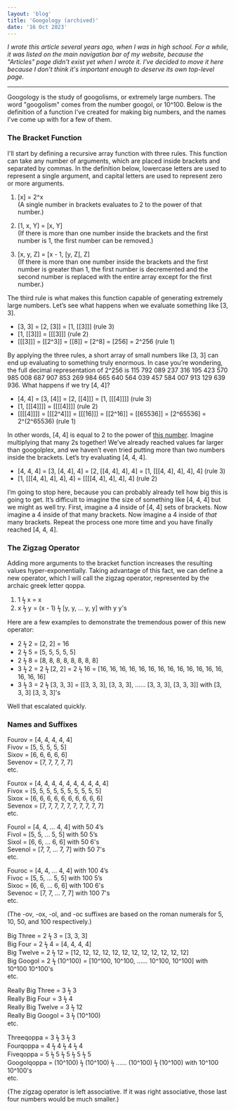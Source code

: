 ```yaml
---
layout: 'blog'
title: 'Googology (archived)'
date: '16 Oct 2023'
---
```


_I wrote this article several years ago, when I was in high school. For a while, it was listed on the main navigation bar of my website, because the "Articles" page didn't exist yet when I wrote it. I've decided to move it here because I don't think it's important enough to deserve its own top-level page._

<hr>

Googology is the study of googolisms, or extremely large numbers. The word "googolism" comes from the number googol, or 10^100. Below is the definition of a function I've created for making big numbers, and the names I've come up with for a few of them.

### The Bracket Function

I'll start by defining a recursive array function with three rules. This function can take any number of arguments, which are placed inside brackets and separated by commas. In the definition below, lowercase letters are used to represent a single argument, and capital letters are used to represent zero or more arguments.

1.  \[x] = 2^x \
   (A single number in brackets evaluates to 2 to the power of that number.)

2. [1, x, Y] = [x, Y] \
   (If there is more than one number inside the brackets and the first number is 1, the first number can be removed.)

3. [x, y, Z] = [x - 1, [y, Z], Z] \
   (If there is more than one number inside the brackets and the first number is greater than 1, the first number is decremented and the second number is replaced with the entire array except for the first number.)

The third rule is what makes this function capable of generating extremely large numbers. Let’s see what happens when we evaluate something like [3, 3].

* [3, 3] = [2, [3]] = [1, [[3]]] (rule 3)
* [1, [[3]]] = [[[3]]] (rule 2)
* [[[3]]] = [[2^3]] = [[8]] = [2^8] = [256] = 2^256 (rule 1)

By applying the three rules, a short array of small numbers like [3, 3] can end up evaluating to something truly enormous. In case you’re wondering, the full decimal representation of 2^256 is 115 792 089 237 316 195 423 570 985 008 687 907 853 269 984 665 640 564 039 457 584 007 913 129 639 936. What happens if we try [4, 4]?

* [4, 4] = [3, [4]] = [2, [[4]]] = [1, [[[4]]]] (rule 3)
* [1, [[[4]]]] = [[[[4]]]] (rule 2)
* [[[[4]]]] = [[[2^4]]] = [[[16]]] = [[2^16]] = [[65536]] = [2^65536] = 2^(2^65536) (rule 1)

In other words, [4, 4] is equal to 2 to the power of [this number](2-65536). Imagine multiplying that many 2s together! We’ve already reached values far larger than googolplex, and we haven’t even tried putting more than two numbers inside the brackets. Let’s try evaluating [4, 4, 4].

* [4, 4, 4] = [3, [4, 4], 4] = [2, [[4, 4], 4], 4] = [1, [[[4, 4], 4], 4], 4] (rule 3)
* [1, [[[4, 4], 4], 4], 4] = [[[[4, 4], 4], 4], 4] (rule 2)

I’m going to stop here, because you can probably already tell how big this is going to get. It’s difficult to imagine the size of something like [4, 4, 4] but we might as well try. First, imagine a 4 inside of [4, 4] sets of brackets. Now imagine a 4 inside of that many brackets. Now imagine a 4 inside of _that_ many brackets. Repeat the process one more time and you have finally reached [4, 4, 4].

### The Zigzag Operator

Adding more arguments to the bracket function increases the resulting values hyper-exponentially. Taking advantage of this fact, we can define a new operator, which I will call the zigzag operator, represented by the archaic greek letter qoppa.

1. 1 ϟ x = x
2. x ϟ y = (x - 1) ϟ [y, y, ... y, y] with y y's

Here are a few examples to demonstrate the tremendous power of this new operator:

* 2 ϟ 2 = [2, 2] = 16
* 2 ϟ 5 = [5, 5, 5, 5, 5]
* 2 ϟ 8 = [8, 8, 8, 8, 8, 8, 8, 8]
* 3 ϟ 2 = 2 ϟ [2, 2] = 2 ϟ 16 = [16, 16, 16, 16, 16, 16, 16, 16, 16, 16, 16, 16, 16, 16, 16, 16]
* 3 ϟ 3 = 2 ϟ [3, 3, 3] = [[3, 3, 3], [3, 3, 3], ...... [3, 3, 3], [3, 3, 3]] with [3, 3, 3] [3, 3, 3]'s

Well that escalated quickly.

### Names and Suffixes

Fourov = [4, 4, 4, 4, 4] \
Fivov = [5, 5, 5, 5, 5] \
Sixov = [6, 6, 6, 6, 6] \
Sevenov = [7, 7, 7, 7, 7] \
etc.

Fourox = [4, 4, 4, 4, 4, 4, 4, 4, 4, 4] \
Fivox = [5, 5, 5, 5, 5, 5, 5, 5, 5, 5] \
Sixox = [6, 6, 6, 6, 6, 6, 6, 6, 6, 6] \
Sevenox = [7, 7, 7, 7, 7, 7, 7, 7, 7, 7] \
etc.

Fourol = [4, 4, ... 4, 4] with 50 4’s \
Fivol = [5, 5, ... 5, 5] with 50 5’s \
Sixol = [6, 6, ... 6, 6] with 50 6's \
Sevenol = [7, 7, ... 7, 7] with 50 7's \
etc.

Fouroc = [4, 4, ... 4, 4] with 100 4’s \
Fivoc = [5, 5, ... 5, 5] with 100 5’s \
Sixoc = [6, 6, ... 6, 6] with 100 6's \
Sevenoc = [7, 7, ... 7, 7] with 100 7's \
etc.

(The -ov, -ox, -ol, and -oc suffixes are based on the roman numerals for 5, 10, 50, and 100 respectively.)

Big Three = 2 ϟ 3 = [3, 3, 3] \
Big Four = 2 ϟ 4 = [4, 4, 4, 4] \
Big Twelve = 2 ϟ 12 = [12, 12, 12, 12, 12, 12, 12, 12, 12, 12, 12, 12] \
Big Googol = 2 ϟ (10^100) = [10^100, 10^100, ...... 10^100, 10^100] with 10^100 10^100's \
etc.

Really Big Three = 3 ϟ 3 \
Really Big Four = 3 ϟ 4 \
Really Big Twelve = 3 ϟ 12 \
Really Big Googol = 3 ϟ (10^100) \
etc.

Threeqoppa = 3 ϟ 3 ϟ 3 \
Fourqoppa = 4 ϟ 4 ϟ 4 ϟ 4 \
Fiveqoppa = 5 ϟ 5 ϟ 5 ϟ 5 ϟ 5 \
Googolqoppa = (10^100) ϟ (10^100) ϟ ...... (10^100) ϟ (10^100) with 10^100 10^100's \
etc.

(The zigzag operator is left associative. If it was right associative, those last four numbers would be much smaller.)



